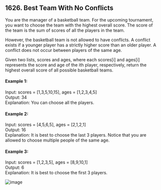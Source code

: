 ## 1626. Best Team With No Conflicts

You are the manager of a basketball team. For the upcoming tournament, you want to choose the team with the highest overall score. The score of the team is the sum of scores of all the players in the team.

However, the basketball team is not allowed to have conflicts. A conflict exists if a younger player has a strictly higher score than an older player. A conflict does not occur between players of the same age.

Given two lists, scores and ages, where each scores[i] and ages[i] represents the score and age of the ith player, respectively, return the highest overall score of all possible basketball teams.
 

#### Example 1:

Input: scores = [1,3,5,10,15], ages = [1,2,3,4,5]<br/>
Output: 34<br/>
Explanation: You can choose all the players.<br/>

#### Example 2:

Input: scores = [4,5,6,5], ages = [2,1,2,1]<br/>
Output: 16<br/>
Explanation: It is best to choose the last 3 players. Notice that you are allowed to choose multiple people of the same age.<br/>

#### Example 3:

Input: scores = [1,2,3,5], ages = [8,9,10,1]<br/>
Output: 6<br/>
Explanation: It is best to choose the first 3 players. 

![image](https://user-images.githubusercontent.com/58635762/215771309-ad1faf48-14c4-4ab7-90ab-28bb2e9bd83d.png)
